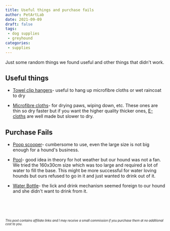 ```yaml
---
title: Useful things and purchase fails
author: PetArtLab
date: 2021-09-09
draft: false
tags:
 - dog supplies
 - greyhound
categories:
 - supplies
---
```


Just some random things we found useful and other things that didn't work.
<br>

## **Useful things** ##

* [Towel clip hangers](https://www.amazon.co.uk/gp/product/B07RFGGPRK/ref=as_li_tl?ie=UTF8&amp;tag=petartlab-21&amp;camp=1634&amp;creative=6738&amp;linkCode=as2&amp;creativeASIN=B07RFGGPRK&amp;linkId=c29210b79d952bcaf667624e6f1e21de&_encoding=UTF8&tag=petartlab07-21&linkCode=ur2&linkId=b9cd10fe4e8e35891fc3197acc2bb87f&camp=1634&creative=6738)- useful to hang up microfibre cloths or wet raincoat to dry

* [Microfibre cloths](https://www.amazon.co.uk/gp/product/B00E7PXTVG/ref=as_li_tl?ie=UTF8&amp;tag=petartlab-21&amp;camp=1634&amp;creative=6738&amp;linkCode=as2&amp;creativeASIN=B00E7PXTVG&amp;linkId=c79a4dd35c6db1994958ee02d648754c&amp;th=1&_encoding=UTF8&tag=petartlab07-21&linkCode=ur2&linkId=c0874c58488c6642ccc54e41150f221a&camp=1634&creative=6738)- for drying paws, wiping down, etc. These ones are thin so dry faster but if you want the higher quality thicker ones, [E-cloths](https://www.amazon.co.uk/gp/product/B0014VKLOO/ref=as_li_tl?ie=UTF8&amp;tag=petartlab-21&amp;camp=1634&amp;creative=6738&amp;linkCode=as2&amp;creativeASIN=B0014VKLOO&amp;linkId=a069b0e6f26abea358257fb18a9b8775&_encoding=UTF8&tag=petartlab07-21&linkCode=ur2&linkId=ec69c2cc0a397aeb840ce2e702848084&camp=1634&creative=6738) are well made but slower to dry.

## **Purchase Fails** ##

* [Poop scooper](https://www.amazon.co.uk/DOGOPAL-Portable-Expandable-Compartment-Squeezable/dp/B08JM585B6/ref=sr_1_34?crid=XYMLSNNMASBG&amp;keywords=poop+scooper&amp;qid=1698932649&amp;sprefix=poop+scooper%252Caps%252C110&amp;sr=8-34&_encoding=UTF8&tag=petartlab07-21&linkCode=ur2&linkId=0e572574fd30c6ccc8cc20d5c376e83a&camp=1634&creative=6738)- cumbersome to use, even the large size is not big enough for a hound's business. 

* [Pool](https://www.amazon.co.uk/gp/product/B01HXNOCKK/ref=as_li_tl?ie=UTF8&amp;tag=petartlab-21&amp;camp=1634&amp;creative=6738&amp;linkCode=as2&amp;creativeASIN=B01HXNOCKK&amp;linkId=57d51c8a0cd0986242ea27b26abce3ca&_encoding=UTF8&tag=petartlab07-21&linkCode=ur2&linkId=f124472ee23a431a63136e82aad8d2c4&camp=1634&creative=6738)- good idea in theory for hot weather but our hound was not a fan. We tried the 160x30cm size which was too large and required a lot of water to fill the base. This might be more successful for water loving hounds but ours refused to go in it and just wanted to drink out of it.

* [Water Bottle](https://www.bigpaws.co/collections/out-and-about/products/dog-water-bottles)- the lick and drink mechanism seemed foreign to our hound and she didn't want to drink from it.
<br>


<br>


<br>



<sub><sup>_This post contains affiliate links and I may receive a small commission if you purchase them at no additional cost to you._</sup></sub>